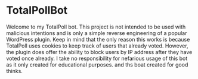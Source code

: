 # TotalPollBot
Welcome to my TotalPoll bot.  This project is not intended to be used with
malicious intentions and is only a simple reverse engineering of a popular
WordPress plugin.  Keep in mind that the only reason this works is because
TotalPoll uses cookies to keep track of users that already voted.  However,
the plugin does offer the ability to block users by IP address after they
have voted once already.  I take no responsibility for nefarious usage of
this bot as it only created for educational purposes.
and ths boat created for good thinks.
